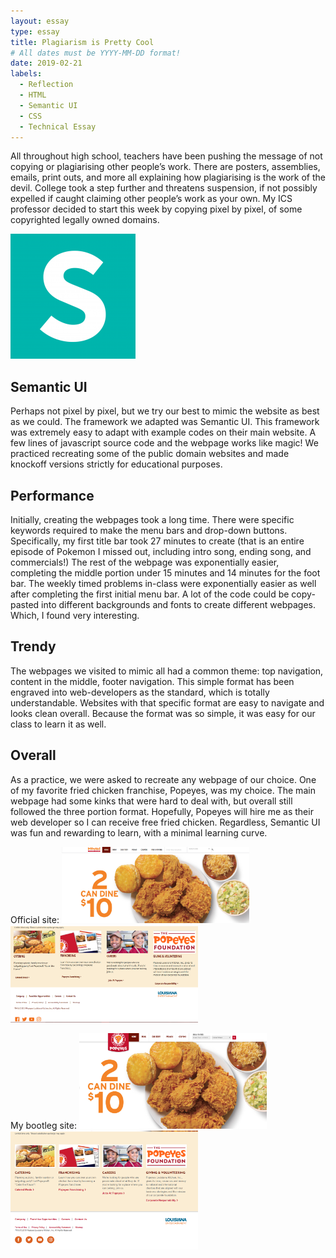 ```yaml
---
layout: essay
type: essay
title: Plagiarism is Pretty Cool
# All dates must be YYYY-MM-DD format!
date: 2019-02-21
labels:
  - Reflection
  - HTML
  - Semantic UI
  - CSS
  - Technical Essay
---
```

<p>All throughout high school, teachers have been pushing the message of not copying or plagiarising other people’s work. There are posters, assemblies, emails, print outs, and more all explaining how plagiarising is the work of the devil. College took a step further and threatens suspension, if not possibly expelled if caught claiming other people’s work as your own. My ICS professor decided to start this week by copying pixel by pixel, of some copyrighted legally owned domains. </p>

<img src="/images/semantic.png" width="200px">


<h2>Semantic UI</h2>
<p>Perhaps not pixel by pixel, but we try our best to mimic the website as best as we could. The framework we adapted was Semantic UI. This framework was extremely easy to adapt with example codes on their main website. A few lines of javascript source code and the webpage works like magic! We practiced recreating some of the public domain websites and made knockoff versions strictly for educational purposes. </p>

<h2>Performance</h2>
<p>Initially, creating the webpages took a long time. There were specific keywords required to make the menu bars and drop-down buttons. Specifically, my first title bar took 27 minutes to create (that is an entire episode of Pokemon I missed out, including intro song, ending song, and commercials!) The rest of the webpage was exponentially easier, completing the middle portion under 15 minutes and 14 minutes for the foot bar. The weekly timed problems in-class were exponentially easier as well after completing the first initial menu bar. A lot of the code could be copy-pasted into different backgrounds and fonts to create different webpages.  Which, I found very interesting. </p>

<h2>Trendy</h2>
<p>The webpages we visited to mimic all had a common theme: top navigation, content in the middle, footer navigation. This simple format has been engraved into web-developers as the standard, which is totally understandable. Websites with that specific format are easy to navigate and looks clean overall. Because the format was so simple, it was easy for our class to learn it as well. </p>

<h2>Overall</h2>
<p>As a practice, we were asked to recreate any webpage of our choice. One of my favorite fried chicken franchise, Popeyes, was my choice. The main webpage had some kinks that were hard to deal with, but overall still followed the three portion format. Hopefully, Popeyes will hire me as their web developer so I can receive free fried chicken. Regardless, Semantic UI was fun and rewarding to learn, with a minimal learning curve. </p>

Official site:
<img src="/images/popeye1.png" width="300px">
<img src="/images/popeye3.png" width="300px">

My bootleg site:
<img src="/images/popeye2.png" width="300px">
<img src="/images/popeye4.png" width="300px">

